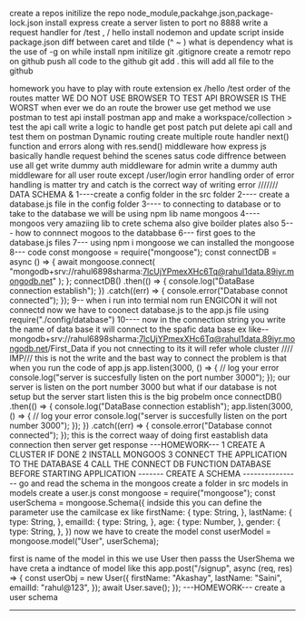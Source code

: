 create a repos
initilize the repo
node_module,packahge.json,package-lock.json
install express
create a server
listen to port no 8888
write a request handler for /test , / hello
install nodemon and update script inside package.json
diff between caret and tilde (^ ~ )
what is dependency
what is the use of -g on while install npm
initilize git
.gitignore
create a remotr repo on github
push all code to the github
git add . this will add all file to the github

homework
you have to play with route extension ex /hello /test
order of the routes matter
WE DO NOT USE BROWSER TO TEST API BROWSER IS THE WORST
when ever we do an route the brower use get method
we use postman to test api
install postman app and make a workspace/collection > test the api call
write a logic to handle get post patch put delete api call and test them on postman
Dynamic routing
create multiple route handler
next() function and errors along with res.send()
middleware
how express js basically handle request behind the scenes
satus code
diffrence between use all get
write dummy auth middleware for admin
write a dummy auth middleware for all user route except /user/login
error handling
order of error handling is matter
try and catch is the correct way of writing error
///////
DATA SCHEMA &
1----create a config folder in the src folder
2---- create a database.js file in the config folder
3---- to connecting to database or to take to the database we will be using npm lib name mongoos
4---- mongoos very amaziing lib to crete schema also give boilder plates also
5--- how to connnect mogoos to the databbase
6--- first goes to the database.js files
7--- using npm i mongoose we can installed the mongoose
8--- code
const mongoose = require("mongoose");
const connectDB = async () => {
await mongoose.connect(
"mongodb+srv://rahul6898sharma:7lcUjYPmexXHc6Tq@rahul1data.89iyr.mongodb.net"
);
};
connectDB()
.then(() => {
console.log("DataBase connection establish");
})
.catch((err) => {
console.error("Database connot connected");
});
9-- when i run into termial nom run ENGICON it will not connectd now we have to coonect database.js to the app.js file using require("./config/database")
10---- now in the connection string you write the name of data base it will connect to the spafic data base ex like--mongodb+srv://rahul6898sharma:7lcUjYPmexXHc6Tq@rahul1data.89iyr.mongodb.net/First_Data
if you not cnnecting to its it will refer whole cluster
//// IMP///
this is not the write and the bast way to connect
the problem is that when you run the code of app.js
app.listen(3000, () => {
// log your error
console.log("server is succesfully listen on the port number 3000");
});
our server is listen on the port number 3000
but what if our database is not setup but the server start listen
this is the big probelm
once
connectDB()
.then(() => {
console.log("DataBase connection establish");
app.listen(3000, () => {
// log your error
console.log("server is succesfully listen on the port number 3000");
});
})
.catch((err) => {
console.error("Database connot connected");
});
this is the correct waay of doing first eastablish data connection then server get response
---HOMEWORK---
1 CREATE A CLUSTER IF DONE
2 INSTALL MONGOOS
3 CONNECT THE APPLICATION TO THE DATABASE
4 CALL THE CONNECT DB FUNCTION DATABASE BEFORE STARTING APPLICATION
------- CREATE A SCHEMA ----------------
go and read the schema in the mongoos
create a folder in src models
in models create a user.js
const mongoose = require("mongoose");
const userSchema = mongoose.Schema({
indside this you can define the parameter
use the camilcase
ex like
firstName: {
type: String,
},
lastName: {
type: String,
},
emailId: {
type: String,
},
age: {
type: Number,
},
gender: {
type: String,
},
})
now we have to create the model
const userModel = mongoose.model("User", userSchema);

first is name of the model in this we use User
then passs the UserShema
we have creta a indtance of model like this
app.post("/signup", async (req, res) => {
const userObj = new User({
firstName: "Akashay",
lastName: "Saini",
emailId: "rahul@123",
});
await User.save();
});
---HOMEWORK---
create a user schema

---
